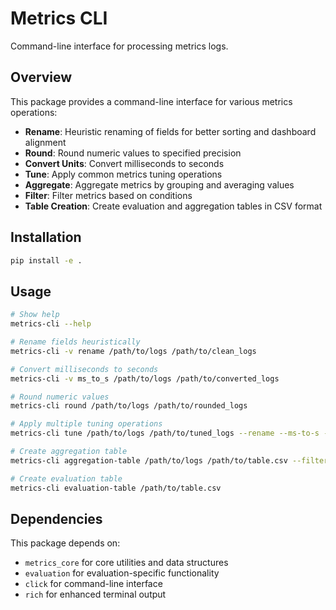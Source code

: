 # Metrics CLI

Command-line interface for processing metrics logs.

## Overview

This package provides a command-line interface for various metrics operations:

- **Rename**: Heuristic renaming of fields for better sorting and dashboard alignment
- **Round**: Round numeric values to specified precision
- **Convert Units**: Convert milliseconds to seconds
- **Tune**: Apply common metrics tuning operations
- **Aggregate**: Aggregate metrics by grouping and averaging values
- **Filter**: Filter metrics based on conditions
- **Table Creation**: Create evaluation and aggregation tables in CSV format

## Installation

```bash
pip install -e .
```

## Usage

```bash
# Show help
metrics-cli --help

# Rename fields heuristically
metrics-cli -v rename /path/to/logs /path/to/clean_logs

# Convert milliseconds to seconds
metrics-cli -v ms_to_s /path/to/logs /path/to/converted_logs

# Round numeric values
metrics-cli round /path/to/logs /path/to/rounded_logs

# Apply multiple tuning operations
metrics-cli tune /path/to/logs /path/to/tuned_logs --rename --ms-to-s --round

# Create aggregation table
metrics-cli aggregation-table /path/to/logs /path/to/table.csv --filters "runner:not_in:local"

# Create evaluation table
metrics-cli evaluation-table /path/to/table.csv
```

## Dependencies

This package depends on:
- `metrics_core` for core utilities and data structures
- `evaluation` for evaluation-specific functionality
- `click` for command-line interface
- `rich` for enhanced terminal output